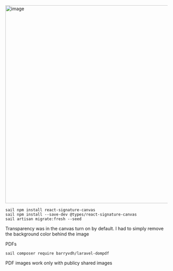 <img width="1562" height="616" alt="image" src="https://github.com/user-attachments/assets/11a2e4fd-33be-4753-8e86-19166060b110" />

```
sail npm install react-signature-canvas
sail npm install --save-dev @types/react-signature-canvas
sail artisan migrate:fresh --seed
```

Transparency was in the canvas turn on by default. I had to simply remove the background color behind the image

PDFs
```
sail composer require barryvdh/laravel-dompdf
```

PDF images work only with publicy shared images

